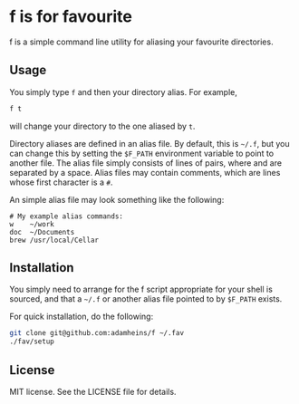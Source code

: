# f is for favourite
f is a simple command line utility for aliasing your favourite directories.

## Usage
You simply type `f` and then your directory alias. For example,
```bash
f t
```
will change your directory to the one aliased by `t`.

Directory aliases are defined in an alias file. By default, this is `~/.f`, but
you can change this by setting the `$F_PATH` environment variable to point to
another file. The alias file simply consists of lines of <alias> <path> pairs,
where <alias> and <path> are separated by a space. Alias files may contain
comments, which are lines whose first character is a `#`.

An simple alias file may look something like the following:
```
# My example alias commands:
w    ~/work
doc  ~/Documents
brew /usr/local/Cellar
```

## Installation
You simply need to arrange for the f script appropriate for your shell is
sourced, and that a `~/.f` or another alias file pointed to by `$F_PATH` exists.

For quick installation, do the following:
```bash
git clone git@github.com:adamheins/f ~/.fav
./fav/setup
```

## License
MIT license. See the LICENSE file for details.
